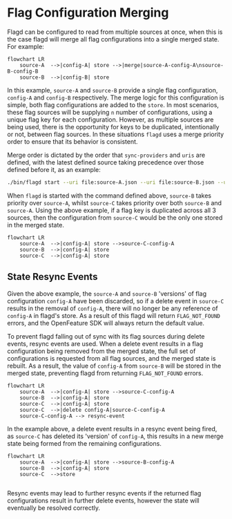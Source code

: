 # Flag Configuration Merging

Flagd can be configured to read from multiple sources at once, when this is the case flagd will merge all flag configurations into a single 
merged state. For example:

```mermaid
flowchart LR
    source-A  -->|config-A| store -->|merge|source-A-config-A\nsource-B-config-B
    source-B  -->|config-B| store
```

In this example, `source-A` and `source-B` provide a single flag configuration, `config-A` and `config-B` respectively. The merge logic for this configuration is simple, both flag configurations are added to the `store`.
In most scenarios, these flag sources will be supplying `n` number of configurations, using a unique flag key for each configuration. However, as multiple sources are being used, there is the opportunity for keys to be duplicated, intentionally or not, between flag sources. In these situations `flagd` uses a merge priority order to ensure that its behavior is consistent.

Merge order is dictated by the order that `sync-providers` and `uris` are defined, with the latest defined source taking precedence over those defined before it, as an example:

```sh
./bin/flagd start --uri file:source-A.json --uri file:source-B.json --uri file:source-C.json
```

When `flagd` is started with the command defined above, `source-B` takes priority over `source-A`, whilst `source-C` takes priority over both `source-B` and `source-A`. Using the above example, if a flag key is duplicated across all 3 sources, then the configuration from `source-C` would be the only one stored in the merged state.

```mermaid
flowchart LR
    source-A  -->|config-A| store -->source-C-config-A
    source-B  -->|config-A| store
    source-C  -->|config-A| store
```

## State Resync Events

Given the above example, the `source-A` and `source-B` 'versions' of flag configuration `config-A` have been discarded, so if a delete event in `source-C` results in the removal of `config-A`, there will no longer be any reference of` config-A` in flagd's store. As a result of this flagd will return `FLAG_NOT_FOUND` errors, and the OpenFeature SDK will always return the default value.

To prevent flagd falling out of sync with its flag sources during delete events, resync events are used. When a delete event results in a flag configuration being removed from the merged state, the full set of configurations is requested from all flag sources, and the merged state is rebuilt. As a result, the value of `config-A` from `source-B` will be stored in the merged state, preventing flagd from returning `FLAG_NOT_FOUND` errors.

```mermaid
flowchart LR
    source-A  -->|config-A| store -->source-C-config-A
    source-B  -->|config-A| store
    source-C  -->|config-A| store
    source-C  -->|delete config-A|source-C-config-A
    source-C-config-A --> resync-event
```
In the example above, a delete event results in a resync event being fired, as `source-C` has deleted its 'version' of `config-A`, this results in a new merge state being formed from the remaining configurations.

```mermaid
flowchart LR
    source-A  -->|config-A| store -->source-B-config-A
    source-B  -->|config-A| store
    source-C  -->store
  
```

Resync events may lead to further resync events if the returned flag configurations result in further delete events, however the state will eventually be resolved correctly.
